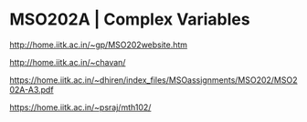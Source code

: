 # MSO202A | Complex Variables

http://home.iitk.ac.in/~gp/MSO202website.htm

http://home.iitk.ac.in/~chavan/

https://home.iitk.ac.in/~dhiren/index_files/MSOassignments/MSO202/MSO202A-A3.pdf

https://home.iitk.ac.in/~psraj/mth102/
